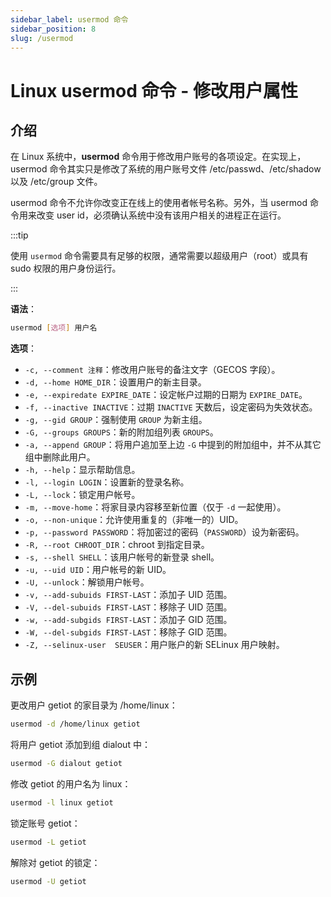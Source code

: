 ```yaml
---
sidebar_label: usermod 命令
sidebar_position: 8
slug: /usermod
---
```


# Linux usermod 命令 - 修改用户属性



## 介绍

在 Linux 系统中，**usermod** 命令用于修改用户账号的各项设定。在实现上，usermod 命令其实只是修改了系统的用户账号文件 /etc/passwd、/etc/shadow 以及 /etc/group 文件。

usermod 命令不允许你改变正在线上的使用者帐号名称。另外，当 usermod 命令用来改变 user id，必须确认系统中没有该用户相关的进程正在运行。

:::tip

使用 `usermod` 命令需要具有足够的权限，通常需要以超级用户（root）或具有 sudo 权限的用户身份运行。

:::

**语法**：

```bash
usermod [选项] 用户名
```

**选项**：

- `-c, --comment 注释`：修改用户账号的备注文字（GECOS 字段）。
- `-d, --home HOME_DIR`：设置用户的新主目录。
- `-e, --expiredate EXPIRE_DATE`：设定帐户过期的日期为 `EXPIRE_DATE`。
- `-f, --inactive INACTIVE`：过期 `INACTIVE` 天数后，设定密码为失效状态。
- `-g, --gid GROUP`：强制使用 `GROUP` 为新主组。
- `-G, --groups GROUPS`：新的附加组列表 `GROUPS`。
- `-a, --append GROUP`：将用户追加至上边 `-G` 中提到的附加组中，并不从其它组中删除此用户。
- `-h, --help`：显示帮助信息。
- `-l, --login LOGIN`：设置新的登录名称。
- `-L, --lock`：锁定用户帐号。
- `-m, --move-home`：将家目录内容移至新位置（仅于 `-d` 一起使用）。
- `-o, --non-unique`：允许使用重复的（非唯一的）UID。
- `-p, --password PASSWORD`：将加密过的密码（`PASSWORD`）设为新密码。
- `-R, --root CHROOT_DIR`：chroot 到指定目录。
- `-s, --shell SHELL`：该用户帐号的新登录 shell。
- `-u, --uid UID`：用户帐号的新 UID。
- `-U, --unlock`：解锁用户帐号。
- `-v, --add-subuids FIRST-LAST`：添加子 UID 范围。
- `-V, --del-subuids FIRST-LAST`：移除子 UID 范围。
- `-w, --add-subgids FIRST-LAST`：添加子 GID 范围。
- `-W, --del-subgids FIRST-LAST`：移除子 GID 范围。
- `-Z, --selinux-user  SEUSER`：用户账户的新 SELinux 用户映射。



## 示例

更改用户 getiot 的家目录为 /home/linux：

```bash
usermod -d /home/linux getiot
```

将用户 getiot 添加到组 dialout 中：

```bash
usermod -G dialout getiot
```

修改 getiot 的用户名为 linux：

```bash
usermod -l linux getiot
```

锁定账号 getiot：

```bash
usermod -L getiot
```

解除对 getiot 的锁定：

```bash
usermod -U getiot
```

